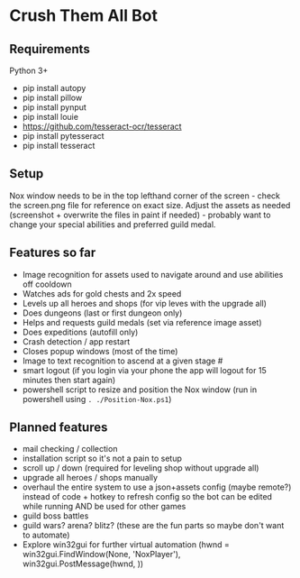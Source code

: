 # Crush Them All Bot

## Requirements

Python 3+

* pip install autopy
* pip install pillow
* pip install pynput
* pip install louie
* https://github.com/tesseract-ocr/tesseract
* pip install pytesseract
* pip install tesseract

## Setup

Nox window needs to be in the top lefthand corner of the screen - check the screen.png file for reference on exact size. Adjust the assets as needed (screenshot + overwrite the files in paint if needed) - probably want to change your special abilities and preferred guild medal.

## Features so far

* Image recognition for assets used to navigate around and use abilities off cooldown
* Watches ads for gold chests and 2x speed
* Levels up all heroes and shops (for vip leves with the upgrade all)
* Does dungeons (last or first dungeon only)
* Helps and requests guild medals (set via reference image asset)
* Does expeditions (autofill only)
* Crash detection / app restart
* Closes popup windows (most of the time)
* Image to text recognition to ascend at a given stage #
* smart logout (if you login via your phone the app will logout for 15 minutes then start again)
* powershell script to resize and position the Nox window (run in powershell using `. ./Position-Nox.ps1`)

## Planned features

* mail checking / collection
* installation script so it's not a pain to setup
* scroll up / down (required for leveling shop without upgrade all)
* upgrade all heroes / shops manually
* overhaul the entire system to use a json+assets config (maybe remote?) instead of code + hotkey to refresh config so the bot can be edited while running AND be used for other games
* guild boss battles
* guild wars? arena? blitz? (these are the fun parts so maybe don't want to automate)
* Explore win32gui for further virtual automation (hwnd = win32gui.FindWindow(None, 'NoxPlayer'), win32gui.PostMessage(hwnd, ))